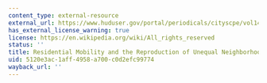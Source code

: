 ```yaml
---
content_type: external-resource
external_url: https://www.huduser.gov/portal/periodicals/cityscpe/vol14num3/Cityscape_Nov2012_res_mobility.pdf
has_external_license_warning: true
license: https://en.wikipedia.org/wiki/All_rights_reserved
status: ''
title: Residential Mobility and the Reproduction of Unequal Neighborhoods
uid: 5120e3ac-1aff-4958-a700-c0d2efc99774
wayback_url: ''
---
```

